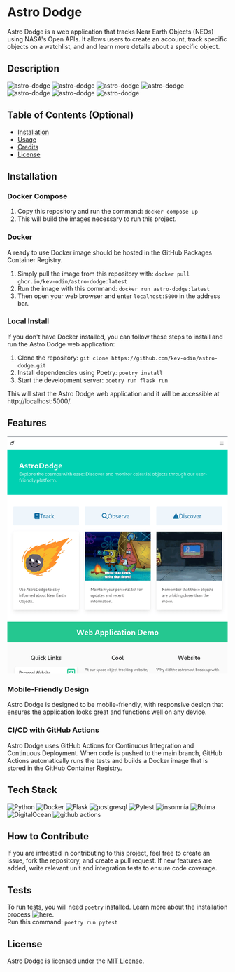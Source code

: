 # Astro Dodge

Astro Dodge is a web application that tracks Near Earth Objects (NEOs) using NASA's Open APIs. It allows users to create an account, track specific objects on a watchlist, and and learn more details about a specific object.
## Description
<!-- 
Provide a short description explaining the what, why, and how of your project. Use the following questions as a guide:

- What was your motivation?
- Why did you build this project? (Note: the answer is not "Because it was a homework assignment.")
- What problem does it solve?
- What did you learn? -->

![astro-dodge](https://img.shields.io/website?down_color=red&down_message=offline&style=for-the-badge&up_color=green&up_message=online&url=https%3A%2F%2Fastro-dodge.kchungdev.com)
![astro-dodge](https://img.shields.io/github/last-commit/kev-odin/astro-dodge?style=for-the-badge)
![astro-dodge](https://img.shields.io/github/languages/count/kev-odin/astro-dodge?style=for-the-badge)
![astro-dodge](https://img.shields.io/github/languages/top/kev-odin/astro-dodge?style=for-the-badge)
![astro-dodge](https://img.shields.io/github/repo-size/kev-odin/astro-dodge?style=for-the-badge)
![astro-dodge](https://img.shields.io/github/license/kev-odin/astro-dodge?style=for-the-badge)
![astro-dodge](https://img.shields.io/badge/made%20with-%E2%9D%A4%EF%B8%8F-grey?style=for-the-badge)

## Table of Contents (Optional)
<!-- If your README is long, add a table of contents to make it easy for users to find what they need.
 -->
- [Installation](#installation)
- [Usage](#usage)
- [Credits](#credits)
- [License](#license)

## Installation
<!-- What are the steps required to install your project? Provide a step-by-step description of how to get the development environment running. -->

### Docker Compose
1. Copy this repository and run the command: `docker compose up`  
2. This will build the images necessary to run this project.  

### Docker
A ready to use Docker image should be hosted in the GitHub Packages Container Registry.  
1. Simply pull the image from this repository with: `docker pull ghcr.io/kev-odin/astro-dodge:latest`  
2. Run the image with this command: `docker run astro-dodge:latest`  
3. Then open your web browser and enter `localhost:5000` in the address bar.

### Local Install
If you don't have Docker installed, you can follow these steps to install and run the Astro Dodge web application:

1. Clone the repository: `git clone https://github.com/kev-odin/astro-dodge.git`
2. Install dependencies using Poetry: `poetry install`
3. Start the development server: `poetry run flask run`

This will start the Astro Dodge web application and it will be accessible at http://localhost:5000/.

## Features
<!-- 
Provide instructions and examples for use. Include screenshots as needed.

To add a screenshot, create an `assets/images` folder in your repository and upload your screenshot to it. Then, using the relative filepath, add it to your README using the following syntax:

    ```md
    ![alt text](assets/images/screenshot.png)
    ```
 -->
 ![astro-home](assets/images/astro-home.webp)
### Mobile-Friendly Design

Astro Dodge is designed to be mobile-friendly, with responsive design that ensures the application looks great and functions well on any device.

### CI/CD with GitHub Actions

Astro Dodge uses GitHub Actions for Continuous Integration and Continuous Deployment. When code is pushed to the main branch, GitHub Actions automatically runs the tests and builds a Docker image that is stored in the GitHub Container Registry.

## Tech Stack
![Python](https://img.shields.io/badge/Python-grey?style=for-the-badge&logo=python&logoColor=white)
![Docker](https://img.shields.io/badge/Docker-grey?style=for-the-badge&logo=docker&logoColor=white)
![Flask](https://img.shields.io/badge/Flask-grey?style=for-the-badge&logo=flask&logoColor=white)
![postgresql](https://img.shields.io/badge/postgresql-grey?style=for-the-badge&logo=postgresql&logoColor=white)
![Pytest](https://img.shields.io/badge/Pytest-grey?style=for-the-badge&logo=pytest&logoColor=white)
![insomnia](https://img.shields.io/badge/insomnia-grey?style=for-the-badge&logo=insomnia&logoColor=white)
![Bulma](https://img.shields.io/badge/Bulma-grey?style=for-the-badge&logo=bulma&logoColor=white)
![DigitalOcean](https://img.shields.io/badge/DigitalOcean-grey?style=for-the-badge&logo=digitalocean&logoColor=white)
![github actions](https://img.shields.io/badge/github_actions-grey?style=for-the-badge&logo=githubactions&logoColor=white)

## How to Contribute
If you are intrested in contributing to this project, feel free to create an issue, fork the repository, and create a pull request. If new features are added, write relevant unit and integration tests to ensure code coverage.

## Tests
To run tests, you will need `poetry` installed. Learn more about the installation process ![here](https://python-poetry.org/docs/).  
Run this command: `poetry run pytest`

## License
Astro Dodge is licensed under the [MIT License](https://github.com/username/astro-dodge/blob/main/LICENSE).